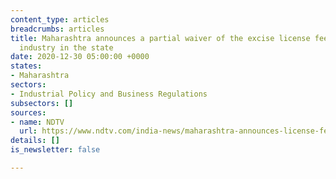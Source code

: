 ```yaml
---
content_type: articles
breadcrumbs: articles
title: Maharashtra announces a partial waiver of the excise license fee for the hospitality
  industry in the state
date: 2020-12-30 05:00:00 +0000
states:
- Maharashtra
sectors:
- Industrial Policy and Business Regulations
subsectors: []
sources:
- name: NDTV
  url: https://www.ndtv.com/india-news/maharashtra-announces-license-fee-relief-for-hotels-restaurants-2343226
details: []
is_newsletter: false

---
```

